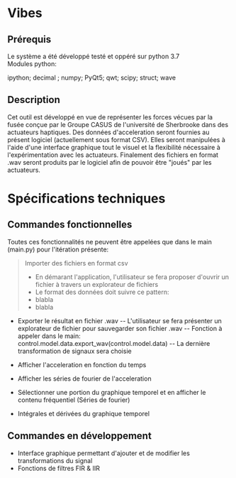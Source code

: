 # Vibes
## Prérequis
Le système a été développé testé et oppéré sur python 3.7<br />
Modules python:<br />

 ipython; decimal ; numpy; PyQt5; qwt; scipy; struct; wave

## Description

Cet outil est développé en vue de représenter les forces vécues par la fusée
conçue par le Groupe CASUS de l'université de Sherbrooke dans des actuateurs haptiques.
Des données d'acceleration seront fournies au présent logiciel (actuellement sous format CSV).
Elles seront manipulées à l'aide d'une interface graphique tout le visuel et la flexibilité 
nécessaire à l'expérimentation avec les actuateurs.
Finalement des fichiers en format .wav seront produits par le logiciel afin de
pouvoir être "joués" par les actuateurs.


# Spécifications techniques  

## Commandes fonctionnelles
Toutes ces fonctionnalités ne peuvent être appelées que dans le main (main.py) pour l'itération présente:
> Importer des fichiers en format csv
>
> - En démarant l'application, l'utilisateur se fera proposer d'ouvrir un fichier à travers un explorateur de fichiers
> - Le format des données doit suivre ce pattern: 
>  - blabla
>  - blabla
- Exporter le résultat en fichier .wav
-- L'utilisateur se fera présenter un explorateur de fichier pour sauvegarder son fichier .wav
-- Fonction à appeler dans le main: control.model.data.export_wav(control.model.data)
-- La dernière transformation de signaux sera choisie

- Afficher l'acceleration en fonction du temps 
- Afficher les séries de fourier de l'acceleration 
- Sélectionner une portion du graphique temporel et en afficher le contenu fréquentiel (Séries de fourier) 
- Intégrales et dérivées du graphique temporel 


## Commandes en développement
- Interface graphique permettant d'ajouter et de modifier les transformations du signal
- Fonctions de filtres FIR & IIR



